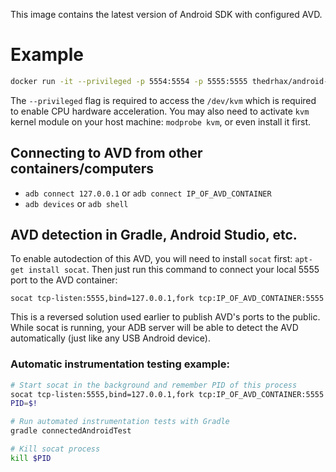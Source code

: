 This image contains the latest version of Android SDK with configured AVD.

# Example

```bash
docker run -it --privileged -p 5554:5554 -p 5555:5555 thedrhax/android-avd:latest
```

The `--privileged` flag is required to access the `/dev/kvm` which is required to enable CPU hardware acceleration.
You may also need to activate `kvm` kernel module on your host machine: `modprobe kvm`, or even install it first.

## Connecting to AVD from other containers/computers

* `adb connect 127.0.0.1` or `adb connect IP_OF_AVD_CONTAINER`
* `adb devices` or `adb shell`

## AVD detection in Gradle, Android Studio, etc.

To enable autodection of this AVD, you will need to install `socat` first: `apt-get install socat`. Then just run this command to connect your local 5555 port to the AVD container:

```
socat tcp-listen:5555,bind=127.0.0.1,fork tcp:IP_OF_AVD_CONTAINER:5555
```

This is a reversed solution used earlier to publish AVD's ports to the public. While socat is running, your ADB server will be able to detect the AVD automatically (just like any USB Android device).

### Automatic instrumentation testing example:

```bash
# Start socat in the background and remember PID of this process
socat tcp-listen:5555,bind=127.0.0.1,fork tcp:IP_OF_AVD_CONTAINER:5555 &
PID=$!

# Run automated instrumentation tests with Gradle
gradle connectedAndroidTest

# Kill socat process
kill $PID
```
